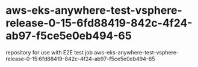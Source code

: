 # aws-eks-anywhere-test-vsphere-release-0-15-6fd88419-842c-4f24-ab97-f5ce5e0eb494-65
repository for use with E2E test job aws-eks-anywhere-test-vsphere-release-0-15:6fd88419-842c-4f24-ab97-f5ce5e0eb494-65
